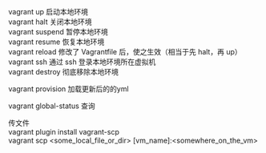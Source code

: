 vagrant up	启动本地环境  
vagrant halt	关闭本地环境  
vagrant suspend	暂停本地环境  
vagrant resume	恢复本地环境  
vagrant reload	修改了 Vagrantfile 后，使之生效（相当于先 halt，再 up）  
vagrant ssh	通过 ssh 登录本地环境所在虚拟机  
vagrant destroy	彻底移除本地环境  


vagrant provision 加载更新后的的yml  

vagrant global-status 查询  

传文件  
vagrant plugin install vagrant-scp  
vagrant scp <some_local_file_or_dir> [vm_name]:<somewhere_on_the_vm>  
